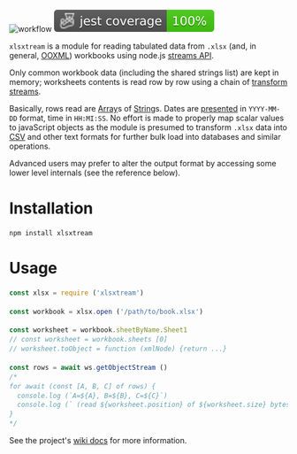 ![workflow](https://github.com/do-/xlsxtream/actions/workflows/main.yml/badge.svg)
![Jest coverage](./badges/coverage-jest%20coverage.svg)

`xlsxtream` is a module for reading tabulated data from `.xlsx` (and, in general, [OOXML](https://en.wikipedia.org/wiki/Office_Open_XML)) workbooks using node.js [streams API](https://nodejs.org/dist/latest/docs/api/stream.html). 

Only common workbook data (including the shared strings list) are kept in memory; worksheets contents is read row by row using a chain of [transform streams](https://nodejs.org/dist/latest/docs/api/stream.html#class-streamtransform).

Basically, rows read are [Array](https://developer.mozilla.org/en-US/docs/Web/JavaScript/Reference/Global_Objects/Array)s of [String](https://developer.mozilla.org/en-US/docs/Web/JavaScript/Reference/Global_Objects/String)s. Dates are [presented](https://github.com/do-/xlsxtream/wiki/DateTimeUtils) in `YYYY-MM-DD` format, time in `HH:MI:SS`. No effort is made to properly map scalar values to javaScript objects as the module is presumed to transform `.xlsx` data into [CSV](https://datatracker.ietf.org/doc/html/rfc4180) and other text formats for further bulk load into databases and similar operations.

Advanced users may prefer to alter the output format by accessing some lower level internals (see the reference below).

# Installation
```
npm install xlsxtream
```
# Usage
```js
const xlsx = require ('xlsxtream')

const workbook = xlsx.open ('/path/to/book.xlsx')

const worksheet = workbook.sheetByName.Sheet1
// const worksheet = workbook.sheets [0]
// worksheet.toObject = function (xmlNode) {return ...}

const rows = await ws.getObjectStream ()
/*
for await (const [A, B, C] of rows) {
  console.log (`A=${A}, B=${B}, C=${C}`)
  console.log (` (read ${worksheet.position} of ${worksheet.size} bytes)`)
}
*/
```

See the project's [wiki docs](https://github.com/do-/xlsxtream/wiki) for more information.
